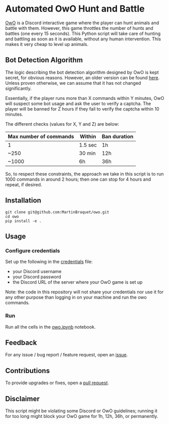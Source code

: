 # Automated OwO Hunt and Battle

[OwO](https://owobot.com/) is a Discord interactive game where the player can hunt animals and battle with them. However, this game
throttles the number of hunts and battles (one every 15 seconds). This Python script will take care of hunting and battling
as soon as it is available, without any human intervention. This makes it very cheap to level up animals.


## Bot Detection Algorithm

The logic describing the bot detection algorithm designed by OwO is kept secret, for obvious reasons. However, an older version can be found [here](https://github.com/ChristopherBThai/Discord-OwO-Bot/blob/645ab1d4bad5f72d961fb90a4ade06f19564a31a/util/macro.js).
Unless proven otherwise, we can assume that it has not changed significantly.

Essentially, if the player runs more than X commands within Y minutes, OwO will suspect some bot usage and ask the user to verify a captcha.
The player will be banned for Z hours if they fail to verify the captcha within 10 minutes.

The different checks (values for X, Y and Z) are below:

| Max number of commands | Within  | Ban duration |
|------------------------|---------|--------------|
| 1                      | 1.5 sec | 1h           |
| ~250                   | 30 min  | 12h          |
| ~1000                  | 6h      | 36h          |

So, to respect these constraints, the approach we take in this script is to run 1000 commands in around 2 hours; 
then one can stop for 4 hours and repeat, if desired.

## Installation

```shell
git clone git@github.com:MartinBraquet/owo.git
cd owo
pip install -e .
```

## Usage

### Configure credentials

Set up the following in the [credentials](credentials) file:
- your Discord username
- your Discord password
- the Discord URL of the server where your OwO game is set up

Note: the code in this repository will not share your credentials nor use it for any other purpose
than logging in on your machine and run the owo commands.

### Run

Run all the cells in the [owo.ipynb](owo.ipynb) notebook.

## Feedback

For any issue / bug report / feature request,
open an [issue](https://github.com/MartinBraquet/owo/issues).

## Contributions

To provide upgrades or fixes, open a [pull request](https://github.com/MartinBraquet/owo/pulls).

## Disclaimer

This script might be violating some Discord or OwO guidelines; running it for too long
might block your OwO game for 1h, 12h, 36h, or permanently.

